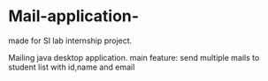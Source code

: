 # Mail-application-
made for SI lab internship project.

Mailing java desktop application.
main feature:
send multiple mails to student list with id,name and email
